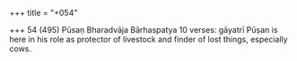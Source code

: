 +++
title = "+054"

+++
54 (495)
Pūsaṇ
Bharadvāja Bārhaspatya
10 verses: gāyatrī
Pūṣan is here in his role as protector of livestock and finder of lost things,  especially cows.